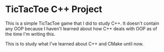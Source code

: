 # TicTacToe C++ Project

This is a simple TicTacToe game that I did to study C++. It doesn't contain any OOP because I haven't learned about how C++ deals with OOP as of the time I'm writing this.

This is to study what I've learned about C++ and CMake until now.
